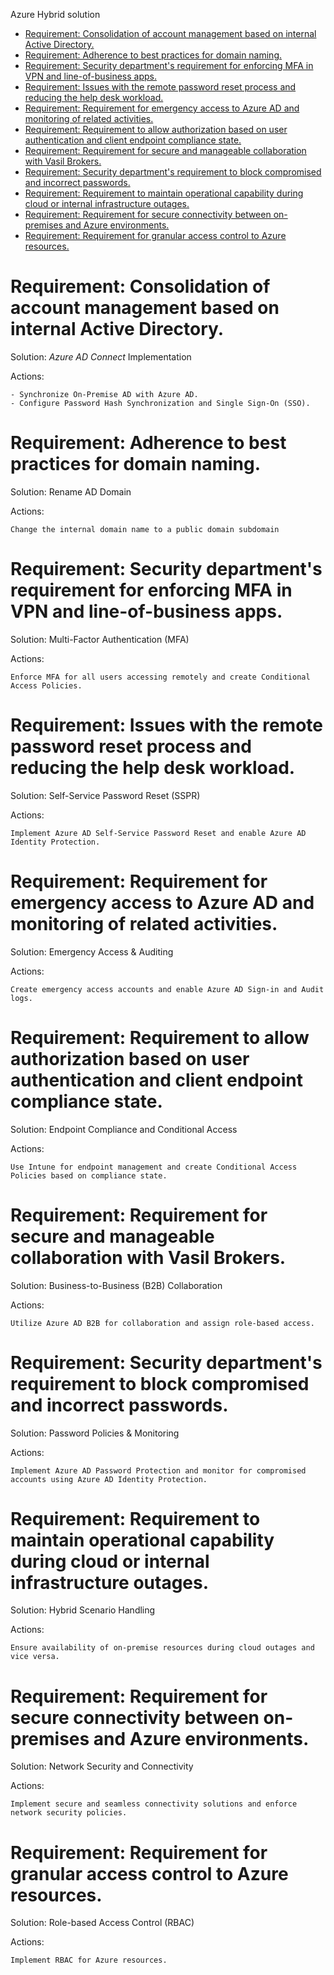 Azure Hybrid solution


<!-- TOC -->
* [Requirement: Consolidation of account management based on internal Active Directory.](#requirement-consolidation-of-account-management-based-on-internal-active-directory)
* [Requirement: Adherence to best practices for domain naming.](#requirement-adherence-to-best-practices-for-domain-naming)
* [Requirement: Security department's requirement for enforcing MFA in VPN and line-of-business apps.](#requirement-security-departments-requirement-for-enforcing-mfa-in-vpn-and-line-of-business-apps)
* [Requirement: Issues with the remote password reset process and reducing the help desk workload.](#requirement-issues-with-the-remote-password-reset-process-and-reducing-the-help-desk-workload)
* [Requirement: Requirement for emergency access to Azure AD and monitoring of related activities.](#requirement-requirement-for-emergency-access-to-azure-ad-and-monitoring-of-related-activities)
* [Requirement: Requirement to allow authorization based on user authentication and client endpoint compliance state.](#requirement-requirement-to-allow-authorization-based-on-user-authentication-and-client-endpoint-compliance-state)
* [Requirement: Requirement for secure and manageable collaboration with Vasil Brokers.](#requirement-requirement-for-secure-and-manageable-collaboration-with-vasil-brokers)
* [Requirement: Security department's requirement to block compromised and incorrect passwords.](#requirement-security-departments-requirement-to-block-compromised-and-incorrect-passwords)
* [Requirement: Requirement to maintain operational capability during cloud or internal infrastructure outages.](#requirement-requirement-to-maintain-operational-capability-during-cloud-or-internal-infrastructure-outages)
* [Requirement: Requirement for secure connectivity between on-premises and Azure environments.](#requirement-requirement-for-secure-connectivity-between-on-premises-and-azure-environments)
* [Requirement: Requirement for granular access control to Azure resources.](#requirement-requirement-for-granular-access-control-to-azure-resources)
<!-- TOC -->

# Requirement: Consolidation of account management based on internal Active Directory.

Solution: *Azure AD Connect* Implementation

Actions:

    - Synchronize On-Premise AD with Azure AD.
    - Configure Password Hash Synchronization and Single Sign-On (SSO).


# Requirement: Adherence to best practices for domain naming.

Solution: Rename AD Domain

Actions:
    
    Change the internal domain name to a public domain subdomain


# Requirement: Security department's requirement for enforcing MFA in VPN and line-of-business apps.

Solution: Multi-Factor Authentication (MFA)

Actions:

    Enforce MFA for all users accessing remotely and create Conditional Access Policies.


# Requirement: Issues with the remote password reset process and reducing the help desk workload.

Solution:  Self-Service Password Reset (SSPR)

Actions:

    Implement Azure AD Self-Service Password Reset and enable Azure AD Identity Protection.


# Requirement: Requirement for emergency access to Azure AD and monitoring of related activities.

Solution: Emergency Access & Auditing

Actions:

    Create emergency access accounts and enable Azure AD Sign-in and Audit logs.


# Requirement: Requirement to allow authorization based on user authentication and client endpoint compliance state.

Solution: Endpoint Compliance and Conditional Access

Actions:

    Use Intune for endpoint management and create Conditional Access Policies based on compliance state.


# Requirement: Requirement for secure and manageable collaboration with Vasil Brokers.

Solution: Business-to-Business (B2B) Collaboration

Actions:

    Utilize Azure AD B2B for collaboration and assign role-based access.

# Requirement: Security department's requirement to block compromised and incorrect passwords.

Solution: Password Policies & Monitoring

Actions:

    Implement Azure AD Password Protection and monitor for compromised accounts using Azure AD Identity Protection.

# Requirement: Requirement to maintain operational capability during cloud or internal infrastructure outages.

Solution: Hybrid Scenario Handling
 
Actions:

    Ensure availability of on-premise resources during cloud outages and vice versa.


# Requirement: Requirement for secure connectivity between on-premises and Azure environments.

Solution: Network Security and Connectivity

Actions:

    Implement secure and seamless connectivity solutions and enforce network security policies.


# Requirement: Requirement for granular access control to Azure resources.

Solution: Role-based Access Control (RBAC)

Actions:

    Implement RBAC for Azure resources.




